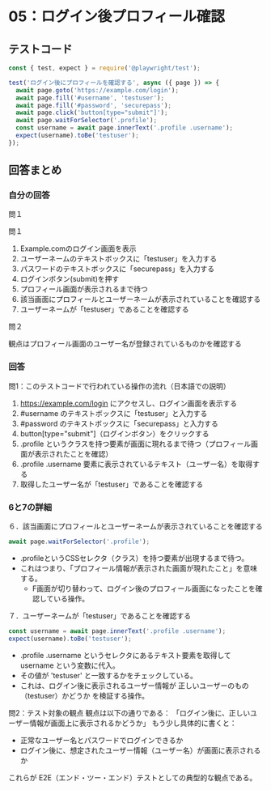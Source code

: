 # 05：ログイン後プロフィール確認

## テストコード

```js
const { test, expect } = require('@playwright/test');

test('ログイン後にプロフィールを確認する', async ({ page }) => {
  await page.goto('https://example.com/login');
  await page.fill('#username', 'testuser');
  await page.fill('#password', 'securepass');
  await page.click('button[type="submit"]');
  await page.waitForSelector('.profile');
  const username = await page.innerText('.profile .username');
  expect(username).toBe('testuser');
});
```

## 回答まとめ

### 自分の回答

問１

問１
1. Example.comのログイン画面を表示
2. ユーザーネームのテキストボックスに「testuser」を入力する
3. パスワードのテキストボックスに「securepass」を入力する
4. ログインボタン(submit)を押す
5. プロフィール画面が表示されるまで待つ
6. 該当画面にプロフィールとユーザーネームが表示されていることを確認する
7. ユーザーネームが「testuser」であることを確認する

問２

観点はプロフィール画面のユーザー名が登録されているものかを確認する

### 回答

問1：このテストコードで行われている操作の流れ（日本語での説明）
1. https://example.com/login にアクセスし、ログイン画面を表示する
2. #username のテキストボックスに「testuser」と入力する
3. #password のテキストボックスに「securepass」と入力する
4. button[type="submit"]（ログインボタン）をクリックする
5. .profile というクラスを持つ要素が画面に現れるまで待つ（プロフィール画面が表示されたことを確認）
6. .profile .username 要素に表示されているテキスト（ユーザー名）を取得する
7. 取得したユーザー名が「testuser」であることを確認する

### 6と7の詳細

６．該当画面にプロフィールとユーザーネームが表示されていることを確認する

```js
await page.waitForSelector('.profile');
```
- .profileというCSSセレクタ（クラス）を持つ要素が出現するまで待つ。
- これはつまり、「プロフィール情報が表示された画面が現れたこと」を意味する。
   - F画面が切り替わって、ログイン後のプロフィール画面になったことを確認している操作。
 
７．ユーザーネームが「testuser」であることを確認する

```js
const username = await page.innerText('.profile .username');
expect(username).toBe('testuser');
```

- .profile .username というセレクタにあるテキスト要素を取得して username という変数に代入。
- その値が 'testuser' と一致するかをチェックしている。
- これは、ログイン後に表示されるユーザー情報が 正しいユーザーのもの（testuser）かどうか を検証する操作。

問2：テスト対象の観点
観点は以下の通りである：
「ログイン後に、正しいユーザー情報が画面上に表示されるかどうか」
もう少し具体的に書くと：
- 正常なユーザー名とパスワードでログインできるか
- ログイン後に、想定されたユーザー情報（ユーザー名）が画面に表示されるか

これらが E2E（エンド・ツー・エンド）テストとしての典型的な観点である。
